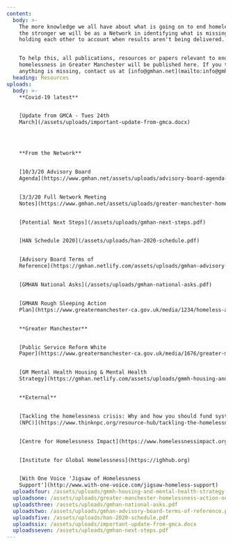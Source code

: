 ```yaml
---
content:
  body: >-
    The more knowledge we all have about what is going on to end homelessness,
    the stronger we will be as a Network in identifying what is missing and
    holding each other to account when results aren't being delivered. 


    To help this, all publications, resources or papers relevant to ending
    homelessness in Greater Manchester will be published here. If you think
    anything is missing, contact us at [info@gmhan.net](mailto:info@gmhan.net).
  heading: Resources
uploads:
  body: >-
    **Covid-19 latest**


    [Update from GMCA - Tues 24th
    March](/assets/uploads/important-update-from-gmca.docx)




    **From the Network**


    [10/3/20 Advisory Board
    Agenda](https://www.gmhan.net/assets/uploads/advisory-board-agenda-10.3.20-2.pdf)


    [3/3/20 Full Network Meeting
    Notes](https://www.gmhan.net/assets/uploads/greater-manchester-homelessness-action-network-3.pdf)


    [Potential Next Steps](/assets/uploads/gmhan-next-steps.pdf)


    [HAN Schedule 2020](/assets/uploads/han-2020-schedule.pdf)


    [Advisory Board Terms of
    Reference](https://gmhan.netlify.com/assets/uploads/gmhan-advisory-board-terms-of-reference.pdf)


    [GMHAN National Asks](/assets/uploads/gmhan-national-asks.pdf)


    [GMHAN Rough Sleeping Action
    Plan](https://www.greatermanchester-ca.gov.uk/media/1234/homeless-action-network-strategy.pdf)


    **Greater Manchester**


    [Public Service Reform White
    Paper](https://www.greatermanchester-ca.gov.uk/media/1676/greater-manchester-model.pdf)


    [GM Mental Health Housing & Mental Health
    Strategy](https://gmhan.netlify.com/assets/uploads/gmmh-housing-and-mental-health-strategy.final.pdf)


    **External**


    [Tackling the homelessness crisis: Why and how you should fund systemically
    (NPC)](https://www.thinknpc.org/resource-hub/tackling-the-homelessness-crisis-why-and-how-you-should-fund-systemically/)


    [Centre for Homelessness Impact](https://www.homelessnessimpact.org)


    [Institute for Global Homelessness](https://ighhub.org)


    [With One Voice 'Jigsaw of Homelessness
    Support'](http://www.with-one-voice.com/jigsaw-homeless-support)
  uploadsfour: /assets/uploads/gmmh-housing-and-mental-health-strategy.final.pdf
  uploadsone: /assets/uploads/greater-manchester-homelessness-action-network-3.pdf
  uploadsthree: /assets/uploads/gmhan-national-asks.pdf
  uploadstwo: /assets/uploads/gmhan-advisory-board-terms-of-reference.pdf
  uploadsfive: /assets/uploads/han-2020-schedule.pdf
  uploadssix: /assets/uploads/important-update-from-gmca.docx
  uploadsseven: /assets/uploads/gmhan-next-steps.pdf
---
```

